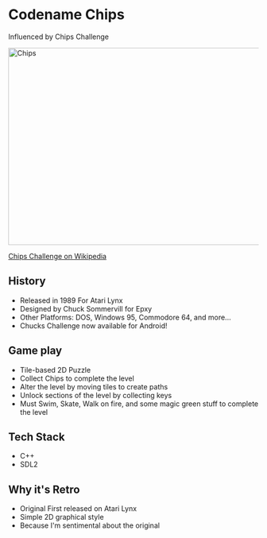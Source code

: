 # Codename Chips 

Influenced by Chips Challenge

<img src="http://upload.wikimedia.org/wikipedia/en/f/f7/Chip%27s_Challenge.png"
	 alt="Chips" height="397" width="520"/>

<a href="http://en.wikipedia.org/wiki/Chip's_Challenge">Chips Challenge on Wikipedia</a>

## History
 * Released in 1989 For Atari Lynx
 * Designed by Chuck Sommervill for Epxy
 * Other Platforms: DOS, Windows 95, Commodore 64, and more...
 * Chucks Challenge now available for Android!
 
## Game play
 * Tile-based 2D Puzzle
 * Collect Chips to complete the level
 * Alter the level by moving tiles to create paths
 * Unlock sections of the level by collecting keys
 * Must Swim, Skate, Walk on fire, and some magic green stuff to complete the level
 
## Tech Stack
 * C++
 * SDL2
 
## Why it's Retro
 * Original First released on Atari Lynx 
 * Simple 2D graphical style
 * Because I'm sentimental about the original

